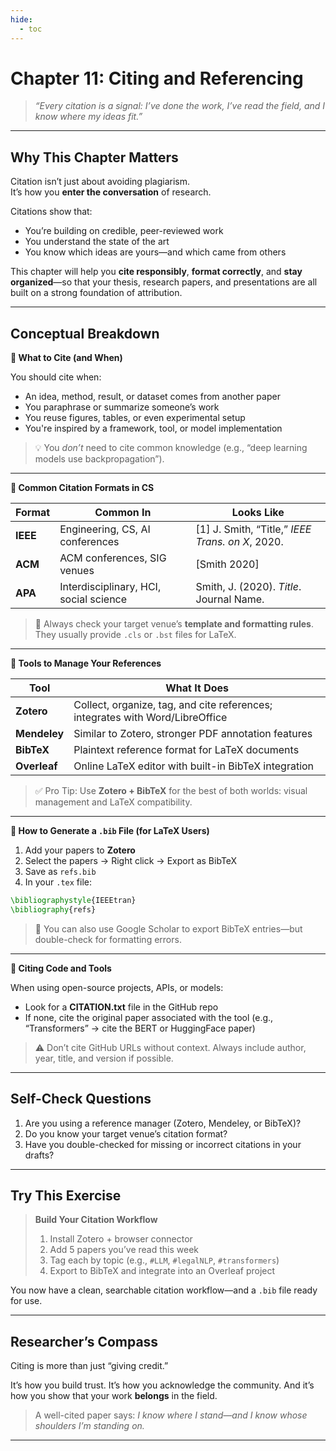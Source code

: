 ```yaml
---
hide:
  - toc
---
```


# Chapter 11: Citing and Referencing

> *“Every citation is a signal: I’ve done the work, I’ve read the field, and I know where my ideas fit.”*

---

## Why This Chapter Matters

Citation isn’t just about avoiding plagiarism.  
It’s how you **enter the conversation** of research.

Citations show that:

- You’re building on credible, peer-reviewed work  
- You understand the state of the art  
- You know which ideas are yours—and which came from others

This chapter will help you **cite responsibly**, **format correctly**, and **stay organized**—so that your thesis, research papers, and presentations are all built on a strong foundation of attribution.

---

## Conceptual Breakdown

**🔹 What to Cite (and When)**

You should cite when:

- An idea, method, result, or dataset comes from another paper  
- You paraphrase or summarize someone’s work  
- You reuse figures, tables, or even experimental setup  
- You're inspired by a framework, tool, or model implementation

> 💡 You *don’t* need to cite common knowledge (e.g., “deep learning models use backpropagation”).

---

**🔹 Common Citation Formats in CS**

| Format | Common In                             | Looks Like                              |
|--------|----------------------------------------|------------------------------------------|
| **IEEE**  | Engineering, CS, AI conferences       | [1] J. Smith, “Title,” *IEEE Trans. on X*, 2020. |
| **ACM**   | ACM conferences, SIG venues           | [Smith 2020]                             |
| **APA**   | Interdisciplinary, HCI, social science | Smith, J. (2020). *Title*. Journal Name. |

> 📌 Always check your target venue’s **template and formatting rules**. They usually provide `.cls` or `.bst` files for LaTeX.

---

**🔹 Tools to Manage Your References**

| Tool        | What It Does                                                             |
|-------------|--------------------------------------------------------------------------|
| **Zotero**  | Collect, organize, tag, and cite references; integrates with Word/LibreOffice |
| **Mendeley**| Similar to Zotero, stronger PDF annotation features                      |
| **BibTeX**  | Plaintext reference format for LaTeX documents                           |
| **Overleaf**| Online LaTeX editor with built-in BibTeX integration                     |

> ✅ Pro Tip: Use **Zotero + BibTeX** for the best of both worlds: visual management and LaTeX compatibility.

---

**🔹 How to Generate a `.bib` File (for LaTeX Users)**

1. Add your papers to **Zotero**
2. Select the papers → Right click → Export as BibTeX  
3. Save as `refs.bib`  
4. In your `.tex` file:

```latex
\bibliographystyle{IEEEtran}
\bibliography{refs}
````

> 🎯 You can also use Google Scholar to export BibTeX entries—but double-check for formatting errors.

---

**🔹 Citing Code and Tools**

When using open-source projects, APIs, or models:

* Look for a **CITATION.txt** file in the GitHub repo
* If none, cite the original paper associated with the tool (e.g., “Transformers” → cite the BERT or HuggingFace paper)

> ⚠️ Don’t cite GitHub URLs without context. Always include author, year, title, and version if possible.

---

## Self-Check Questions

1. Are you using a reference manager (Zotero, Mendeley, or BibTeX)?
2. Do you know your target venue’s citation format?
3. Have you double-checked for missing or incorrect citations in your drafts?

---

## Try This Exercise

> **Build Your Citation Workflow**
>
> 1. Install Zotero + browser connector
> 2. Add 5 papers you’ve read this week
> 3. Tag each by topic (e.g., `#LLM`, `#legalNLP`, `#transformers`)
> 4. Export to BibTeX and integrate into an Overleaf project

You now have a clean, searchable citation workflow—and a `.bib` file ready for use.

---

## Researcher’s Compass

Citing is more than just “giving credit.”

It’s how you build trust. It’s how you acknowledge the community.
And it’s how you show that your work **belongs** in the field.

> A well-cited paper says: *I know where I stand—and I know whose shoulders I’m standing on.*

---